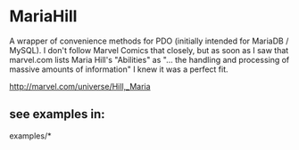 # MariaHill

A wrapper of convenience methods for PDO (initially intended for MariaDB / MySQL).  I don't follow Marvel Comics that closely, but as soon as I saw that marvel.com lists Maria Hill's "Abilities" as "... the handling and processing of massive amounts of information" I knew it was a perfect fit.

http://marvel.com/universe/Hill,_Maria

## see examples in:

examples/*

